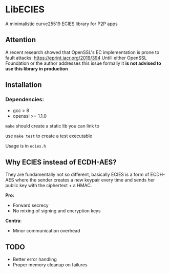 # LibECIES
A minimalistic curve25519 ECIES library for P2P apps
## Attention
A recent research showed that OpenSSL's EC implementation is prone to fault attacks: https://eprint.iacr.org/2019/394
Untill either OpenSSL Foundation or the author addresses this issue formally it **is not advised to use this library in production**

## Installation
### Dependencies:
- gcc > 8
- openssl >= 1.1.0

`make` should create a static lib you can link to

use `make test` to create a test executable

Usage is in `ecies.h`



## Why ECIES instead of ECDH-AES?

They are fundamentally not so different, basically ECIES is a form of ECDH-AES where the sender
creates a new keypair every time and sends her public key with the ciphertext + a HMAC.

**Pro:** 

- Forward secrecy
- No mixing of signing and encryption keys

**Contra**: 

- Minor communication overhead

## TODO

- Better error handling
- Proper memory cleanup on failures
